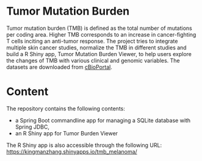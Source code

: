 # Tumor Mutation Burden
Tumor mutation burden (TMB) is defined as the total number of mutations per coding area. Higher TMB corresponds to an increase in cancer-fighting T cells inciting an anti-tumor response. The project tries to integrate multiple skin cancer studies, normalize the TMB in different studies and build a R Shiny app, Tumor Mutation Burden Viewer, to help users explore the changes of TMB with various clinical and genomic variables. The datasets are downloaded from [cBioPortal](https://www.cbioportal.org). 

# Content
The repository contains the following contents:

- a Spring Boot commandline app for managing a SQLite database with Spring JDBC, 
- an R Shiny app for Tumor Burden Viewer

The R Shiny app is also accessible through the following URL:
https://kingmanzhang.shinyapps.io/tmb_melanoma/
